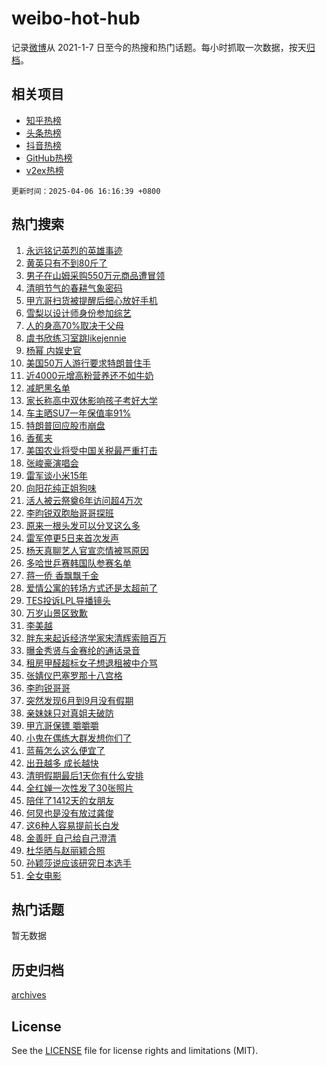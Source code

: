 # weibo-hot-hub

记录[微博](https://www.weibo.com)从 2021-1-7 日至今的热搜和热门话题。每小时抓取一次数据，按天[归档](archives)。

## 相关项目

- [知乎热榜](https://github.com/lonnyzhang423/zhihu-hot-hub)
- [头条热榜](https://github.com/lonnyzhang423/toutiao-hot-hub)
- [抖音热榜](https://github.com/lonnyzhang423/douyin-hot-hub)
- [GitHub热榜](https://github.com/lonnyzhang423/github-hot-hub)
- [v2ex热榜](https://github.com/lonnyzhang423/v2ex-hot-hub)


`更新时间：2025-04-06 16:16:39 +0800`

## 热门搜索

1. [永远铭记英烈的英雄事迹](https://m.weibo.cn/search?containerid=100103type%3D1%26t%3D10%26q%3D%23%E6%B0%B8%E8%BF%9C%E9%93%AD%E8%AE%B0%E8%8B%B1%E7%83%88%E7%9A%84%E8%8B%B1%E9%9B%84%E4%BA%8B%E8%BF%B9%23&stream_entry_id=51&isnewpage=1&extparam=seat%3D1%26filter_type%3Drealtimehot%26pos%3D0%26stream_entry_id%3D51%26c_type%3D51%26dgr%3D0%26q%3D%2523%25E6%25B0%25B8%25E8%25BF%259C%25E9%2593%25AD%25E8%25AE%25B0%25E8%258B%25B1%25E7%2583%2588%25E7%259A%2584%25E8%258B%25B1%25E9%259B%2584%25E4%25BA%258B%25E8%25BF%25B9%2523%26cate%3D10103%26display_time%3D1743927398%26pre_seqid%3D17439273984230339126841)
1. [黄英只有不到80斤了](https://m.weibo.cn/search?containerid=100103type%3D1%26t%3D10%26q%3D%E9%BB%84%E8%8B%B1%E5%8F%AA%E6%9C%89%E4%B8%8D%E5%88%B080%E6%96%A4%E4%BA%86&stream_entry_id=31&isnewpage=1&extparam=seat%3D1%26flag%3D1%26c_type%3D31%26stream_entry_id%3D31%26cate%3D5001%26lcate%3D5001%26pos%3D0%26q%3D%25E9%25BB%2584%25E8%258B%25B1%25E5%258F%25AA%25E6%259C%2589%25E4%25B8%258D%25E5%2588%25B080%25E6%2596%25A4%25E4%25BA%2586%26realpos%3D1%26dgr%3D0%26band_rank%3D1%26filter_type%3Drealtimehot%26display_time%3D1743927398%26pre_seqid%3D17439273984230339126841)
1. [男子在山姆采购550万元商品遭冒领](https://m.weibo.cn/search?containerid=100103type%3D1%26t%3D10%26q%3D%23%E7%94%B7%E5%AD%90%E5%9C%A8%E5%B1%B1%E5%A7%86%E9%87%87%E8%B4%AD550%E4%B8%87%E5%85%83%E5%95%86%E5%93%81%E9%81%AD%E5%86%92%E9%A2%86%23&stream_entry_id=31&isnewpage=1&extparam=seat%3D1%26flag%3D1%26c_type%3D31%26stream_entry_id%3D31%26cate%3D5001%26lcate%3D5001%26pos%3D1%26q%3D%2523%25E7%2594%25B7%25E5%25AD%2590%25E5%259C%25A8%25E5%25B1%25B1%25E5%25A7%2586%25E9%2587%2587%25E8%25B4%25AD550%25E4%25B8%2587%25E5%2585%2583%25E5%2595%2586%25E5%2593%2581%25E9%2581%25AD%25E5%2586%2592%25E9%25A2%2586%2523%26realpos%3D2%26dgr%3D0%26band_rank%3D2%26filter_type%3Drealtimehot%26display_time%3D1743927398%26pre_seqid%3D17439273984230339126841)
1. [清明节气的春耕气象密码](https://m.weibo.cn/search?containerid=100103type%3D1%26t%3D10%26q%3D%23%E6%B8%85%E6%98%8E%E8%8A%82%E6%B0%94%E7%9A%84%E6%98%A5%E8%80%95%E6%B0%94%E8%B1%A1%E5%AF%86%E7%A0%81%23&stream_entry_id=31&isnewpage=1&extparam=seat%3D1%26flag%3D0%26c_type%3D31%26stream_entry_id%3D31%26cate%3D5001%26lcate%3D5001%26pos%3D2%26q%3D%2523%25E6%25B8%2585%25E6%2598%258E%25E8%258A%2582%25E6%25B0%2594%25E7%259A%2584%25E6%2598%25A5%25E8%2580%2595%25E6%25B0%2594%25E8%25B1%25A1%25E5%25AF%2586%25E7%25A0%2581%2523%26realpos%3D3%26dgr%3D0%26band_rank%3D3%26filter_type%3Drealtimehot%26display_time%3D1743927398%26pre_seqid%3D17439273984230339126841)
1. [甲亢哥扫货被提醒后细心放好手机](https://m.weibo.cn/search?containerid=100103type%3D1%26t%3D10%26q%3D%23%E7%94%B2%E4%BA%A2%E5%93%A5%E6%89%AB%E8%B4%A7%E8%A2%AB%E6%8F%90%E9%86%92%E5%90%8E%E7%BB%86%E5%BF%83%E6%94%BE%E5%A5%BD%E6%89%8B%E6%9C%BA%23&stream_entry_id=31&isnewpage=1&extparam=seat%3D1%26flag%3D2%26c_type%3D31%26stream_entry_id%3D31%26cate%3D5001%26lcate%3D5001%26pos%3D3%26q%3D%2523%25E7%2594%25B2%25E4%25BA%25A2%25E5%2593%25A5%25E6%2589%25AB%25E8%25B4%25A7%25E8%25A2%25AB%25E6%258F%2590%25E9%2586%2592%25E5%2590%258E%25E7%25BB%2586%25E5%25BF%2583%25E6%2594%25BE%25E5%25A5%25BD%25E6%2589%258B%25E6%259C%25BA%2523%26realpos%3D4%26dgr%3D0%26band_rank%3D4%26filter_type%3Drealtimehot%26display_time%3D1743927398%26pre_seqid%3D17439273984230339126841)
1. [雪梨以设计师身份参加综艺](https://m.weibo.cn/search?containerid=100103type%3D1%26t%3D10%26q%3D%E9%9B%AA%E6%A2%A8%E4%BB%A5%E8%AE%BE%E8%AE%A1%E5%B8%88%E8%BA%AB%E4%BB%BD%E5%8F%82%E5%8A%A0%E7%BB%BC%E8%89%BA&stream_entry_id=31&isnewpage=1&extparam=seat%3D1%26flag%3D1%26c_type%3D31%26stream_entry_id%3D31%26cate%3D5001%26lcate%3D5001%26pos%3D4%26q%3D%25E9%259B%25AA%25E6%25A2%25A8%25E4%25BB%25A5%25E8%25AE%25BE%25E8%25AE%25A1%25E5%25B8%2588%25E8%25BA%25AB%25E4%25BB%25BD%25E5%258F%2582%25E5%258A%25A0%25E7%25BB%25BC%25E8%2589%25BA%26realpos%3D5%26dgr%3D0%26band_rank%3D5%26filter_type%3Drealtimehot%26display_time%3D1743927398%26pre_seqid%3D17439273984230339126841)
1. [人的身高70%取决于父母](https://m.weibo.cn/search?containerid=100103type%3D1%26t%3D10%26q%3D%23%E4%BA%BA%E7%9A%84%E8%BA%AB%E9%AB%9870%25%E5%8F%96%E5%86%B3%E4%BA%8E%E7%88%B6%E6%AF%8D%23&stream_entry_id=31&isnewpage=1&extparam=seat%3D1%26flag%3D0%26c_type%3D31%26stream_entry_id%3D31%26cate%3D5001%26lcate%3D5001%26pos%3D5%26q%3D%2523%25E4%25BA%25BA%25E7%259A%2584%25E8%25BA%25AB%25E9%25AB%259870%2525%25E5%258F%2596%25E5%2586%25B3%25E4%25BA%258E%25E7%2588%25B6%25E6%25AF%258D%2523%26realpos%3D6%26dgr%3D0%26band_rank%3D6%26filter_type%3Drealtimehot%26display_time%3D1743927398%26pre_seqid%3D17439273984230339126841)
1. [虞书欣练习室跳likejennie](https://m.weibo.cn/search?containerid=100103type%3D1%26t%3D10%26q%3D%23%E8%99%9E%E4%B9%A6%E6%AC%A3%E7%BB%83%E4%B9%A0%E5%AE%A4%E8%B7%B3likejennie%23&stream_entry_id=31&isnewpage=1&extparam=seat%3D1%26flag%3D1%26c_type%3D31%26stream_entry_id%3D31%26cate%3D5001%26lcate%3D5001%26pos%3D6%26q%3D%2523%25E8%2599%259E%25E4%25B9%25A6%25E6%25AC%25A3%25E7%25BB%2583%25E4%25B9%25A0%25E5%25AE%25A4%25E8%25B7%25B3likejennie%2523%26realpos%3D7%26dgr%3D0%26band_rank%3D7%26filter_type%3Drealtimehot%26display_time%3D1743927398%26pre_seqid%3D17439273984230339126841)
1. [杨幂 内娱史官](https://m.weibo.cn/search?containerid=100103type%3D1%26t%3D10%26q%3D%E6%9D%A8%E5%B9%82+%E5%86%85%E5%A8%B1%E5%8F%B2%E5%AE%98&stream_entry_id=31&isnewpage=1&extparam=seat%3D1%26flag%3D0%26c_type%3D31%26stream_entry_id%3D31%26cate%3D5001%26lcate%3D5001%26pos%3D7%26q%3D%25E6%259D%25A8%25E5%25B9%2582%2520%25E5%2586%2585%25E5%25A8%25B1%25E5%258F%25B2%25E5%25AE%2598%26realpos%3D8%26dgr%3D0%26band_rank%3D8%26filter_type%3Drealtimehot%26display_time%3D1743927398%26pre_seqid%3D17439273984230339126841)
1. [美国50万人游行要求特朗普住手](https://m.weibo.cn/search?containerid=100103type%3D1%26t%3D10%26q%3D%23%E7%BE%8E%E5%9B%BD50%E4%B8%87%E4%BA%BA%E6%B8%B8%E8%A1%8C%E8%A6%81%E6%B1%82%E7%89%B9%E6%9C%97%E6%99%AE%E4%BD%8F%E6%89%8B%23&stream_entry_id=31&isnewpage=1&extparam=seat%3D1%26flag%3D0%26c_type%3D31%26stream_entry_id%3D31%26cate%3D5001%26lcate%3D5001%26pos%3D8%26q%3D%2523%25E7%25BE%258E%25E5%259B%25BD50%25E4%25B8%2587%25E4%25BA%25BA%25E6%25B8%25B8%25E8%25A1%258C%25E8%25A6%2581%25E6%25B1%2582%25E7%2589%25B9%25E6%259C%2597%25E6%2599%25AE%25E4%25BD%258F%25E6%2589%258B%2523%26realpos%3D9%26dgr%3D0%26band_rank%3D9%26filter_type%3Drealtimehot%26display_time%3D1743927398%26pre_seqid%3D17439273984230339126841)
1. [近4000元增高粉营养还不如牛奶](https://m.weibo.cn/search?containerid=100103type%3D1%26t%3D10%26q%3D%23%E8%BF%914000%E5%85%83%E5%A2%9E%E9%AB%98%E7%B2%89%E8%90%A5%E5%85%BB%E8%BF%98%E4%B8%8D%E5%A6%82%E7%89%9B%E5%A5%B6%23&stream_entry_id=31&isnewpage=1&extparam=seat%3D1%26flag%3D1%26c_type%3D31%26stream_entry_id%3D31%26cate%3D5001%26lcate%3D5001%26pos%3D9%26q%3D%2523%25E8%25BF%25914000%25E5%2585%2583%25E5%25A2%259E%25E9%25AB%2598%25E7%25B2%2589%25E8%2590%25A5%25E5%2585%25BB%25E8%25BF%2598%25E4%25B8%258D%25E5%25A6%2582%25E7%2589%259B%25E5%25A5%25B6%2523%26realpos%3D10%26dgr%3D0%26band_rank%3D10%26filter_type%3Drealtimehot%26display_time%3D1743927398%26pre_seqid%3D17439273984230339126841)
1. [减肥黑名单](https://m.weibo.cn/search?containerid=100103type%3D1%26t%3D10%26q%3D%E5%87%8F%E8%82%A5%E9%BB%91%E5%90%8D%E5%8D%95&stream_entry_id=31&isnewpage=1&extparam=seat%3D1%26flag%3D1%26c_type%3D31%26stream_entry_id%3D31%26cate%3D5001%26lcate%3D5001%26pos%3D10%26q%3D%25E5%2587%258F%25E8%2582%25A5%25E9%25BB%2591%25E5%2590%258D%25E5%258D%2595%26realpos%3D11%26dgr%3D0%26band_rank%3D11%26filter_type%3Drealtimehot%26display_time%3D1743927398%26pre_seqid%3D17439273984230339126841)
1. [家长称高中双休影响孩子考好大学](https://m.weibo.cn/search?containerid=100103type%3D1%26t%3D10%26q%3D%23%E5%AE%B6%E9%95%BF%E7%A7%B0%E9%AB%98%E4%B8%AD%E5%8F%8C%E4%BC%91%E5%BD%B1%E5%93%8D%E5%AD%A9%E5%AD%90%E8%80%83%E5%A5%BD%E5%A4%A7%E5%AD%A6%23&stream_entry_id=31&isnewpage=1&extparam=seat%3D1%26flag%3D0%26c_type%3D31%26stream_entry_id%3D31%26cate%3D5001%26lcate%3D5001%26pos%3D11%26q%3D%2523%25E5%25AE%25B6%25E9%2595%25BF%25E7%25A7%25B0%25E9%25AB%2598%25E4%25B8%25AD%25E5%258F%258C%25E4%25BC%2591%25E5%25BD%25B1%25E5%2593%258D%25E5%25AD%25A9%25E5%25AD%2590%25E8%2580%2583%25E5%25A5%25BD%25E5%25A4%25A7%25E5%25AD%25A6%2523%26realpos%3D12%26dgr%3D0%26band_rank%3D12%26filter_type%3Drealtimehot%26display_time%3D1743927398%26pre_seqid%3D17439273984230339126841)
1. [车主晒SU7一年保值率91%](https://m.weibo.cn/search?containerid=100103type%3D1%26t%3D10%26q%3D%23%E8%BD%A6%E4%B8%BB%E6%99%92SU7%E4%B8%80%E5%B9%B4%E4%BF%9D%E5%80%BC%E7%8E%8791%25%23&stream_entry_id=31&isnewpage=1&extparam=seat%3D1%26flag%3D1%26c_type%3D31%26stream_entry_id%3D31%26cate%3D5001%26lcate%3D5001%26pos%3D12%26q%3D%2523%25E8%25BD%25A6%25E4%25B8%25BB%25E6%2599%2592SU7%25E4%25B8%2580%25E5%25B9%25B4%25E4%25BF%259D%25E5%2580%25BC%25E7%258E%258791%2525%2523%26realpos%3D13%26dgr%3D0%26band_rank%3D13%26filter_type%3Drealtimehot%26display_time%3D1743927398%26pre_seqid%3D17439273984230339126841)
1. [特朗普回应股市崩盘](https://m.weibo.cn/search?containerid=100103type%3D1%26t%3D10%26q%3D%23%E7%89%B9%E6%9C%97%E6%99%AE%E5%9B%9E%E5%BA%94%E8%82%A1%E5%B8%82%E5%B4%A9%E7%9B%98%23&stream_entry_id=31&isnewpage=1&extparam=seat%3D1%26flag%3D1%26c_type%3D31%26stream_entry_id%3D31%26cate%3D5001%26lcate%3D5001%26pos%3D13%26q%3D%2523%25E7%2589%25B9%25E6%259C%2597%25E6%2599%25AE%25E5%259B%259E%25E5%25BA%2594%25E8%2582%25A1%25E5%25B8%2582%25E5%25B4%25A9%25E7%259B%2598%2523%26realpos%3D14%26dgr%3D0%26band_rank%3D14%26filter_type%3Drealtimehot%26display_time%3D1743927398%26pre_seqid%3D17439273984230339126841)
1. [香蕉夹](https://m.weibo.cn/search?containerid=100103type%3D1%26t%3D10%26q%3D%E9%A6%99%E8%95%89%E5%A4%B9&stream_entry_id=31&isnewpage=1&extparam=seat%3D1%26flag%3D1%26c_type%3D31%26stream_entry_id%3D31%26cate%3D5001%26lcate%3D5001%26pos%3D14%26q%3D%25E9%25A6%2599%25E8%2595%2589%25E5%25A4%25B9%26realpos%3D15%26dgr%3D0%26band_rank%3D15%26filter_type%3Drealtimehot%26display_time%3D1743927398%26pre_seqid%3D17439273984230339126841)
1. [美国农业将受中国关税最严重打击](https://m.weibo.cn/search?containerid=100103type%3D1%26t%3D10%26q%3D%23%E7%BE%8E%E5%9B%BD%E5%86%9C%E4%B8%9A%E5%B0%86%E5%8F%97%E4%B8%AD%E5%9B%BD%E5%85%B3%E7%A8%8E%E6%9C%80%E4%B8%A5%E9%87%8D%E6%89%93%E5%87%BB%23&stream_entry_id=31&isnewpage=1&extparam=seat%3D1%26flag%3D1%26c_type%3D31%26stream_entry_id%3D31%26cate%3D5001%26lcate%3D5001%26pos%3D15%26q%3D%2523%25E7%25BE%258E%25E5%259B%25BD%25E5%2586%259C%25E4%25B8%259A%25E5%25B0%2586%25E5%258F%2597%25E4%25B8%25AD%25E5%259B%25BD%25E5%2585%25B3%25E7%25A8%258E%25E6%259C%2580%25E4%25B8%25A5%25E9%2587%258D%25E6%2589%2593%25E5%2587%25BB%2523%26realpos%3D16%26dgr%3D0%26band_rank%3D16%26filter_type%3Drealtimehot%26display_time%3D1743927398%26pre_seqid%3D17439273984230339126841)
1. [张峻豪演唱会](https://m.weibo.cn/search?containerid=100103type%3D1%26t%3D10%26q%3D%23%E5%BC%A0%E5%B3%BB%E8%B1%AA%E6%BC%94%E5%94%B1%E4%BC%9A%23&stream_entry_id=31&isnewpage=1&extparam=seat%3D1%26flag%3D0%26c_type%3D31%26stream_entry_id%3D31%26cate%3D5001%26lcate%3D5001%26pos%3D16%26q%3D%2523%25E5%25BC%25A0%25E5%25B3%25BB%25E8%25B1%25AA%25E6%25BC%2594%25E5%2594%25B1%25E4%25BC%259A%2523%26realpos%3D17%26dgr%3D0%26band_rank%3D17%26filter_type%3Drealtimehot%26display_time%3D1743927398%26pre_seqid%3D17439273984230339126841)
1. [雷军谈小米15年](https://m.weibo.cn/search?containerid=100103type%3D1%26t%3D10%26q%3D%23%E9%9B%B7%E5%86%9B%E8%B0%88%E5%B0%8F%E7%B1%B315%E5%B9%B4%23&stream_entry_id=31&isnewpage=1&extparam=seat%3D1%26flag%3D0%26c_type%3D31%26stream_entry_id%3D31%26cate%3D5001%26lcate%3D5001%26pos%3D17%26q%3D%2523%25E9%259B%25B7%25E5%2586%259B%25E8%25B0%2588%25E5%25B0%258F%25E7%25B1%25B315%25E5%25B9%25B4%2523%26realpos%3D18%26dgr%3D0%26band_rank%3D18%26filter_type%3Drealtimehot%26display_time%3D1743927398%26pre_seqid%3D17439273984230339126841)
1. [向阳花纯正姐狗味](https://m.weibo.cn/search?containerid=100103type%3D1%26t%3D10%26q%3D%E5%90%91%E9%98%B3%E8%8A%B1%E7%BA%AF%E6%AD%A3%E5%A7%90%E7%8B%97%E5%91%B3&stream_entry_id=31&isnewpage=1&extparam=seat%3D1%26flag%3D1%26c_type%3D31%26stream_entry_id%3D31%26cate%3D5001%26lcate%3D5001%26pos%3D18%26q%3D%25E5%2590%2591%25E9%2598%25B3%25E8%258A%25B1%25E7%25BA%25AF%25E6%25AD%25A3%25E5%25A7%2590%25E7%258B%2597%25E5%2591%25B3%26realpos%3D19%26dgr%3D0%26band_rank%3D19%26filter_type%3Drealtimehot%26display_time%3D1743927398%26pre_seqid%3D17439273984230339126841)
1. [活人被云祭奠6年访问超4万次](https://m.weibo.cn/search?containerid=100103type%3D1%26t%3D10%26q%3D%23%E6%B4%BB%E4%BA%BA%E8%A2%AB%E4%BA%91%E7%A5%AD%E5%A5%A06%E5%B9%B4%E8%AE%BF%E9%97%AE%E8%B6%854%E4%B8%87%E6%AC%A1%23&stream_entry_id=31&isnewpage=1&extparam=seat%3D1%26flag%3D1%26c_type%3D31%26stream_entry_id%3D31%26cate%3D5001%26lcate%3D5001%26pos%3D19%26q%3D%2523%25E6%25B4%25BB%25E4%25BA%25BA%25E8%25A2%25AB%25E4%25BA%2591%25E7%25A5%25AD%25E5%25A5%25A06%25E5%25B9%25B4%25E8%25AE%25BF%25E9%2597%25AE%25E8%25B6%25854%25E4%25B8%2587%25E6%25AC%25A1%2523%26realpos%3D20%26dgr%3D0%26band_rank%3D20%26filter_type%3Drealtimehot%26display_time%3D1743927398%26pre_seqid%3D17439273984230339126841)
1. [李昀锐双胞胎哥哥探班](https://m.weibo.cn/search?containerid=100103type%3D1%26t%3D10%26q%3D%23%E6%9D%8E%E6%98%80%E9%94%90%E5%8F%8C%E8%83%9E%E8%83%8E%E5%93%A5%E5%93%A5%E6%8E%A2%E7%8F%AD%23&stream_entry_id=31&isnewpage=1&extparam=seat%3D1%26flag%3D2%26c_type%3D31%26stream_entry_id%3D31%26cate%3D5001%26lcate%3D5001%26pos%3D20%26q%3D%2523%25E6%259D%258E%25E6%2598%2580%25E9%2594%2590%25E5%258F%258C%25E8%2583%259E%25E8%2583%258E%25E5%2593%25A5%25E5%2593%25A5%25E6%258E%25A2%25E7%258F%25AD%2523%26realpos%3D21%26dgr%3D0%26band_rank%3D21%26filter_type%3Drealtimehot%26display_time%3D1743927398%26pre_seqid%3D17439273984230339126841)
1. [原来一根头发可以分叉这么多](https://m.weibo.cn/search?containerid=100103type%3D1%26t%3D10%26q%3D%E5%8E%9F%E6%9D%A5%E4%B8%80%E6%A0%B9%E5%A4%B4%E5%8F%91%E5%8F%AF%E4%BB%A5%E5%88%86%E5%8F%89%E8%BF%99%E4%B9%88%E5%A4%9A&stream_entry_id=31&isnewpage=1&extparam=seat%3D1%26flag%3D0%26c_type%3D31%26stream_entry_id%3D31%26cate%3D5001%26lcate%3D5001%26pos%3D21%26q%3D%25E5%258E%259F%25E6%259D%25A5%25E4%25B8%2580%25E6%25A0%25B9%25E5%25A4%25B4%25E5%258F%2591%25E5%258F%25AF%25E4%25BB%25A5%25E5%2588%2586%25E5%258F%2589%25E8%25BF%2599%25E4%25B9%2588%25E5%25A4%259A%26realpos%3D22%26dgr%3D0%26band_rank%3D22%26filter_type%3Drealtimehot%26display_time%3D1743927398%26pre_seqid%3D17439273984230339126841)
1. [雷军停更5日来首次发声](https://m.weibo.cn/search?containerid=100103type%3D1%26t%3D10%26q%3D%23%E9%9B%B7%E5%86%9B%E5%81%9C%E6%9B%B45%E6%97%A5%E6%9D%A5%E9%A6%96%E6%AC%A1%E5%8F%91%E5%A3%B0%23&stream_entry_id=31&isnewpage=1&extparam=seat%3D1%26flag%3D0%26c_type%3D31%26stream_entry_id%3D31%26cate%3D5001%26lcate%3D5001%26pos%3D22%26q%3D%2523%25E9%259B%25B7%25E5%2586%259B%25E5%2581%259C%25E6%259B%25B45%25E6%2597%25A5%25E6%259D%25A5%25E9%25A6%2596%25E6%25AC%25A1%25E5%258F%2591%25E5%25A3%25B0%2523%26realpos%3D23%26dgr%3D0%26band_rank%3D23%26filter_type%3Drealtimehot%26display_time%3D1743927398%26pre_seqid%3D17439273984230339126841)
1. [杨天真聊艺人官宣恋情被骂原因](https://m.weibo.cn/search?containerid=100103type%3D1%26t%3D10%26q%3D%E6%9D%A8%E5%A4%A9%E7%9C%9F%E8%81%8A%E8%89%BA%E4%BA%BA%E5%AE%98%E5%AE%A3%E6%81%8B%E6%83%85%E8%A2%AB%E9%AA%82%E5%8E%9F%E5%9B%A0&stream_entry_id=31&isnewpage=1&extparam=seat%3D1%26flag%3D0%26c_type%3D31%26stream_entry_id%3D31%26cate%3D5001%26lcate%3D5001%26pos%3D23%26q%3D%25E6%259D%25A8%25E5%25A4%25A9%25E7%259C%259F%25E8%2581%258A%25E8%2589%25BA%25E4%25BA%25BA%25E5%25AE%2598%25E5%25AE%25A3%25E6%2581%258B%25E6%2583%2585%25E8%25A2%25AB%25E9%25AA%2582%25E5%258E%259F%25E5%259B%25A0%26realpos%3D24%26dgr%3D0%26band_rank%3D24%26filter_type%3Drealtimehot%26display_time%3D1743927398%26pre_seqid%3D17439273984230339126841)
1. [多哈世乒赛韩国队参赛名单](https://m.weibo.cn/search?containerid=100103type%3D1%26t%3D10%26q%3D%E5%A4%9A%E5%93%88%E4%B8%96%E4%B9%92%E8%B5%9B%E9%9F%A9%E5%9B%BD%E9%98%9F%E5%8F%82%E8%B5%9B%E5%90%8D%E5%8D%95&stream_entry_id=31&isnewpage=1&extparam=seat%3D1%26flag%3D1%26c_type%3D31%26stream_entry_id%3D31%26cate%3D5001%26lcate%3D5001%26pos%3D24%26q%3D%25E5%25A4%259A%25E5%2593%2588%25E4%25B8%2596%25E4%25B9%2592%25E8%25B5%259B%25E9%259F%25A9%25E5%259B%25BD%25E9%2598%259F%25E5%258F%2582%25E8%25B5%259B%25E5%2590%258D%25E5%258D%2595%26realpos%3D25%26dgr%3D0%26band_rank%3D25%26filter_type%3Drealtimehot%26display_time%3D1743927398%26pre_seqid%3D17439273984230339126841)
1. [蒋一侨 香飘飘千金](https://m.weibo.cn/search?containerid=100103type%3D1%26t%3D10%26q%3D%E8%92%8B%E4%B8%80%E4%BE%A8+%E9%A6%99%E9%A3%98%E9%A3%98%E5%8D%83%E9%87%91&stream_entry_id=31&isnewpage=1&extparam=seat%3D1%26flag%3D1%26c_type%3D31%26stream_entry_id%3D31%26cate%3D5001%26lcate%3D5001%26pos%3D25%26q%3D%25E8%2592%258B%25E4%25B8%2580%25E4%25BE%25A8%2520%25E9%25A6%2599%25E9%25A3%2598%25E9%25A3%2598%25E5%258D%2583%25E9%2587%2591%26realpos%3D26%26dgr%3D0%26band_rank%3D26%26filter_type%3Drealtimehot%26display_time%3D1743927398%26pre_seqid%3D17439273984230339126841)
1. [爱情公寓的转场方式还是太超前了](https://m.weibo.cn/search?containerid=100103type%3D1%26t%3D10%26q%3D%E7%88%B1%E6%83%85%E5%85%AC%E5%AF%93%E7%9A%84%E8%BD%AC%E5%9C%BA%E6%96%B9%E5%BC%8F%E8%BF%98%E6%98%AF%E5%A4%AA%E8%B6%85%E5%89%8D%E4%BA%86&stream_entry_id=31&isnewpage=1&extparam=seat%3D1%26flag%3D0%26c_type%3D31%26stream_entry_id%3D31%26cate%3D5001%26lcate%3D5001%26pos%3D26%26q%3D%25E7%2588%25B1%25E6%2583%2585%25E5%2585%25AC%25E5%25AF%2593%25E7%259A%2584%25E8%25BD%25AC%25E5%259C%25BA%25E6%2596%25B9%25E5%25BC%258F%25E8%25BF%2598%25E6%2598%25AF%25E5%25A4%25AA%25E8%25B6%2585%25E5%2589%258D%25E4%25BA%2586%26realpos%3D27%26dgr%3D0%26band_rank%3D27%26filter_type%3Drealtimehot%26display_time%3D1743927398%26pre_seqid%3D17439273984230339126841)
1. [TES投诉LPL导播镜头](https://m.weibo.cn/search?containerid=100103type%3D1%26t%3D10%26q%3D%23TES%E6%8A%95%E8%AF%89LPL%E5%AF%BC%E6%92%AD%E9%95%9C%E5%A4%B4%23&stream_entry_id=31&isnewpage=1&extparam=seat%3D1%26flag%3D1%26c_type%3D31%26stream_entry_id%3D31%26cate%3D5001%26lcate%3D5001%26pos%3D27%26q%3D%2523TES%25E6%258A%2595%25E8%25AF%2589LPL%25E5%25AF%25BC%25E6%2592%25AD%25E9%2595%259C%25E5%25A4%25B4%2523%26realpos%3D28%26dgr%3D0%26band_rank%3D28%26filter_type%3Drealtimehot%26display_time%3D1743927398%26pre_seqid%3D17439273984230339126841)
1. [万岁山景区致歉](https://m.weibo.cn/search?containerid=100103type%3D1%26t%3D10%26q%3D%23%E4%B8%87%E5%B2%81%E5%B1%B1%E6%99%AF%E5%8C%BA%E8%87%B4%E6%AD%89%23&stream_entry_id=31&isnewpage=1&extparam=seat%3D1%26flag%3D0%26c_type%3D31%26stream_entry_id%3D31%26cate%3D5001%26lcate%3D5001%26pos%3D28%26q%3D%2523%25E4%25B8%2587%25E5%25B2%2581%25E5%25B1%25B1%25E6%2599%25AF%25E5%258C%25BA%25E8%2587%25B4%25E6%25AD%2589%2523%26realpos%3D29%26dgr%3D0%26band_rank%3D29%26filter_type%3Drealtimehot%26display_time%3D1743927398%26pre_seqid%3D17439273984230339126841)
1. [李美越](https://m.weibo.cn/search?containerid=100103type%3D1%26t%3D10%26q%3D%E6%9D%8E%E7%BE%8E%E8%B6%8A&stream_entry_id=31&isnewpage=1&extparam=seat%3D1%26flag%3D1%26c_type%3D31%26stream_entry_id%3D31%26cate%3D5001%26lcate%3D5001%26pos%3D29%26q%3D%25E6%259D%258E%25E7%25BE%258E%25E8%25B6%258A%26realpos%3D30%26dgr%3D0%26band_rank%3D30%26filter_type%3Drealtimehot%26display_time%3D1743927398%26pre_seqid%3D17439273984230339126841)
1. [胖东来起诉经济学家宋清辉索赔百万](https://m.weibo.cn/search?containerid=100103type%3D1%26t%3D10%26q%3D%23%E8%83%96%E4%B8%9C%E6%9D%A5%E8%B5%B7%E8%AF%89%E7%BB%8F%E6%B5%8E%E5%AD%A6%E5%AE%B6%E5%AE%8B%E6%B8%85%E8%BE%89%E7%B4%A2%E8%B5%94%E7%99%BE%E4%B8%87%23&stream_entry_id=31&isnewpage=1&extparam=seat%3D1%26flag%3D0%26c_type%3D31%26stream_entry_id%3D31%26cate%3D5001%26lcate%3D5001%26pos%3D30%26q%3D%2523%25E8%2583%2596%25E4%25B8%259C%25E6%259D%25A5%25E8%25B5%25B7%25E8%25AF%2589%25E7%25BB%258F%25E6%25B5%258E%25E5%25AD%25A6%25E5%25AE%25B6%25E5%25AE%258B%25E6%25B8%2585%25E8%25BE%2589%25E7%25B4%25A2%25E8%25B5%2594%25E7%2599%25BE%25E4%25B8%2587%2523%26realpos%3D31%26dgr%3D0%26band_rank%3D31%26filter_type%3Drealtimehot%26display_time%3D1743927398%26pre_seqid%3D17439273984230339126841)
1. [曝金秀贤与金赛纶的通话录音](https://m.weibo.cn/search?containerid=100103type%3D1%26t%3D10%26q%3D%23%E6%9B%9D%E9%87%91%E7%A7%80%E8%B4%A4%E4%B8%8E%E9%87%91%E8%B5%9B%E7%BA%B6%E7%9A%84%E9%80%9A%E8%AF%9D%E5%BD%95%E9%9F%B3%23&stream_entry_id=31&isnewpage=1&extparam=seat%3D1%26flag%3D0%26c_type%3D31%26stream_entry_id%3D31%26cate%3D5001%26lcate%3D5001%26pos%3D31%26q%3D%2523%25E6%259B%259D%25E9%2587%2591%25E7%25A7%2580%25E8%25B4%25A4%25E4%25B8%258E%25E9%2587%2591%25E8%25B5%259B%25E7%25BA%25B6%25E7%259A%2584%25E9%2580%259A%25E8%25AF%259D%25E5%25BD%2595%25E9%259F%25B3%2523%26realpos%3D32%26dgr%3D0%26band_rank%3D32%26filter_type%3Drealtimehot%26display_time%3D1743927398%26pre_seqid%3D17439273984230339126841)
1. [租房甲醛超标女子想退租被中介骂](https://m.weibo.cn/search?containerid=100103type%3D1%26t%3D10%26q%3D%23%E7%A7%9F%E6%88%BF%E7%94%B2%E9%86%9B%E8%B6%85%E6%A0%87%E5%A5%B3%E5%AD%90%E6%83%B3%E9%80%80%E7%A7%9F%E8%A2%AB%E4%B8%AD%E4%BB%8B%E9%AA%82%23&stream_entry_id=31&isnewpage=1&extparam=seat%3D1%26flag%3D1%26c_type%3D31%26stream_entry_id%3D31%26cate%3D5001%26lcate%3D5001%26pos%3D32%26q%3D%2523%25E7%25A7%259F%25E6%2588%25BF%25E7%2594%25B2%25E9%2586%259B%25E8%25B6%2585%25E6%25A0%2587%25E5%25A5%25B3%25E5%25AD%2590%25E6%2583%25B3%25E9%2580%2580%25E7%25A7%259F%25E8%25A2%25AB%25E4%25B8%25AD%25E4%25BB%258B%25E9%25AA%2582%2523%26realpos%3D33%26dgr%3D0%26band_rank%3D33%26filter_type%3Drealtimehot%26display_time%3D1743927398%26pre_seqid%3D17439273984230339126841)
1. [张婧仪巴塞罗那十八宫格](https://m.weibo.cn/search?containerid=100103type%3D1%26t%3D10%26q%3D%23%E5%BC%A0%E5%A9%A7%E4%BB%AA%E5%B7%B4%E5%A1%9E%E7%BD%97%E9%82%A3%E5%8D%81%E5%85%AB%E5%AE%AB%E6%A0%BC%23&stream_entry_id=31&isnewpage=1&extparam=seat%3D1%26flag%3D1%26c_type%3D31%26stream_entry_id%3D31%26cate%3D5001%26lcate%3D5001%26pos%3D33%26q%3D%2523%25E5%25BC%25A0%25E5%25A9%25A7%25E4%25BB%25AA%25E5%25B7%25B4%25E5%25A1%259E%25E7%25BD%2597%25E9%2582%25A3%25E5%258D%2581%25E5%2585%25AB%25E5%25AE%25AB%25E6%25A0%25BC%2523%26realpos%3D34%26dgr%3D0%26band_rank%3D34%26filter_type%3Drealtimehot%26display_time%3D1743927398%26pre_seqid%3D17439273984230339126841)
1. [李昀锐哥哥](https://m.weibo.cn/search?containerid=100103type%3D1%26t%3D10%26q%3D%E6%9D%8E%E6%98%80%E9%94%90%E5%93%A5%E5%93%A5&stream_entry_id=31&isnewpage=1&extparam=seat%3D1%26flag%3D0%26c_type%3D31%26stream_entry_id%3D31%26cate%3D5001%26lcate%3D5001%26pos%3D34%26q%3D%25E6%259D%258E%25E6%2598%2580%25E9%2594%2590%25E5%2593%25A5%25E5%2593%25A5%26realpos%3D35%26dgr%3D0%26band_rank%3D35%26filter_type%3Drealtimehot%26display_time%3D1743927398%26pre_seqid%3D17439273984230339126841)
1. [突然发现6月到9月没有假期](https://m.weibo.cn/search?containerid=100103type%3D1%26t%3D10%26q%3D%23%E7%AA%81%E7%84%B6%E5%8F%91%E7%8E%B06%E6%9C%88%E5%88%B09%E6%9C%88%E6%B2%A1%E6%9C%89%E5%81%87%E6%9C%9F%23&stream_entry_id=31&isnewpage=1&extparam=seat%3D1%26flag%3D0%26c_type%3D31%26stream_entry_id%3D31%26cate%3D5001%26lcate%3D5001%26pos%3D35%26q%3D%2523%25E7%25AA%2581%25E7%2584%25B6%25E5%258F%2591%25E7%258E%25B06%25E6%259C%2588%25E5%2588%25B09%25E6%259C%2588%25E6%25B2%25A1%25E6%259C%2589%25E5%2581%2587%25E6%259C%259F%2523%26realpos%3D36%26dgr%3D0%26band_rank%3D36%26filter_type%3Drealtimehot%26display_time%3D1743927398%26pre_seqid%3D17439273984230339126841)
1. [亲妹妹只对真姐夫破防](https://m.weibo.cn/search?containerid=100103type%3D1%26t%3D10%26q%3D%23%E4%BA%B2%E5%A6%B9%E5%A6%B9%E5%8F%AA%E5%AF%B9%E7%9C%9F%E5%A7%90%E5%A4%AB%E7%A0%B4%E9%98%B2%23&stream_entry_id=31&isnewpage=1&extparam=seat%3D1%26flag%3D1%26c_type%3D31%26stream_entry_id%3D31%26cate%3D5001%26lcate%3D5001%26pos%3D36%26q%3D%2523%25E4%25BA%25B2%25E5%25A6%25B9%25E5%25A6%25B9%25E5%258F%25AA%25E5%25AF%25B9%25E7%259C%259F%25E5%25A7%2590%25E5%25A4%25AB%25E7%25A0%25B4%25E9%2598%25B2%2523%26realpos%3D37%26dgr%3D0%26band_rank%3D37%26filter_type%3Drealtimehot%26display_time%3D1743927398%26pre_seqid%3D17439273984230339126841)
1. [甲亢哥保镖 嚼嚼嚼](https://m.weibo.cn/search?containerid=100103type%3D1%26t%3D10%26q%3D%E7%94%B2%E4%BA%A2%E5%93%A5%E4%BF%9D%E9%95%96+%E5%9A%BC%E5%9A%BC%E5%9A%BC&stream_entry_id=31&isnewpage=1&extparam=seat%3D1%26flag%3D1%26c_type%3D31%26stream_entry_id%3D31%26cate%3D5001%26lcate%3D5001%26pos%3D37%26q%3D%25E7%2594%25B2%25E4%25BA%25A2%25E5%2593%25A5%25E4%25BF%259D%25E9%2595%2596%2520%25E5%259A%25BC%25E5%259A%25BC%25E5%259A%25BC%26realpos%3D38%26dgr%3D0%26band_rank%3D38%26filter_type%3Drealtimehot%26display_time%3D1743927398%26pre_seqid%3D17439273984230339126841)
1. [小鬼在偶练大群发想你们了](https://m.weibo.cn/search?containerid=100103type%3D1%26t%3D10%26q%3D%23%E5%B0%8F%E9%AC%BC%E5%9C%A8%E5%81%B6%E7%BB%83%E5%A4%A7%E7%BE%A4%E5%8F%91%E6%83%B3%E4%BD%A0%E4%BB%AC%E4%BA%86%23&stream_entry_id=31&isnewpage=1&extparam=seat%3D1%26flag%3D0%26c_type%3D31%26stream_entry_id%3D31%26cate%3D5001%26lcate%3D5001%26pos%3D38%26q%3D%2523%25E5%25B0%258F%25E9%25AC%25BC%25E5%259C%25A8%25E5%2581%25B6%25E7%25BB%2583%25E5%25A4%25A7%25E7%25BE%25A4%25E5%258F%2591%25E6%2583%25B3%25E4%25BD%25A0%25E4%25BB%25AC%25E4%25BA%2586%2523%26realpos%3D39%26dgr%3D0%26band_rank%3D39%26filter_type%3Drealtimehot%26display_time%3D1743927398%26pre_seqid%3D17439273984230339126841)
1. [蓝莓怎么这么便宜了](https://m.weibo.cn/search?containerid=100103type%3D1%26t%3D10%26q%3D%23%E8%93%9D%E8%8E%93%E6%80%8E%E4%B9%88%E8%BF%99%E4%B9%88%E4%BE%BF%E5%AE%9C%E4%BA%86%23&stream_entry_id=31&isnewpage=1&extparam=seat%3D1%26flag%3D0%26c_type%3D31%26stream_entry_id%3D31%26cate%3D5001%26lcate%3D5001%26pos%3D39%26q%3D%2523%25E8%2593%259D%25E8%258E%2593%25E6%2580%258E%25E4%25B9%2588%25E8%25BF%2599%25E4%25B9%2588%25E4%25BE%25BF%25E5%25AE%259C%25E4%25BA%2586%2523%26realpos%3D40%26dgr%3D0%26band_rank%3D40%26filter_type%3Drealtimehot%26display_time%3D1743927398%26pre_seqid%3D17439273984230339126841)
1. [出丑越多 成长越快](https://m.weibo.cn/search?containerid=100103type%3D1%26t%3D10%26q%3D%E5%87%BA%E4%B8%91%E8%B6%8A%E5%A4%9A+%E6%88%90%E9%95%BF%E8%B6%8A%E5%BF%AB&stream_entry_id=31&isnewpage=1&extparam=seat%3D1%26flag%3D0%26c_type%3D31%26stream_entry_id%3D31%26cate%3D5001%26lcate%3D5001%26pos%3D40%26q%3D%25E5%2587%25BA%25E4%25B8%2591%25E8%25B6%258A%25E5%25A4%259A%2520%25E6%2588%2590%25E9%2595%25BF%25E8%25B6%258A%25E5%25BF%25AB%26realpos%3D41%26dgr%3D0%26band_rank%3D41%26filter_type%3Drealtimehot%26display_time%3D1743927398%26pre_seqid%3D17439273984230339126841)
1. [清明假期最后1天你有什么安排](https://m.weibo.cn/search?containerid=100103type%3D1%26t%3D10%26q%3D%23%E6%B8%85%E6%98%8E%E5%81%87%E6%9C%9F%E6%9C%80%E5%90%8E1%E5%A4%A9%E4%BD%A0%E6%9C%89%E4%BB%80%E4%B9%88%E5%AE%89%E6%8E%92%23&stream_entry_id=31&isnewpage=1&extparam=seat%3D1%26flag%3D0%26c_type%3D31%26stream_entry_id%3D31%26cate%3D5001%26lcate%3D5001%26pos%3D41%26q%3D%2523%25E6%25B8%2585%25E6%2598%258E%25E5%2581%2587%25E6%259C%259F%25E6%259C%2580%25E5%2590%258E1%25E5%25A4%25A9%25E4%25BD%25A0%25E6%259C%2589%25E4%25BB%2580%25E4%25B9%2588%25E5%25AE%2589%25E6%258E%2592%2523%26realpos%3D42%26dgr%3D0%26band_rank%3D42%26filter_type%3Drealtimehot%26display_time%3D1743927398%26pre_seqid%3D17439273984230339126841)
1. [全红婵一次性发了30张照片](https://m.weibo.cn/search?containerid=100103type%3D1%26t%3D10%26q%3D%23%E5%85%A8%E7%BA%A2%E5%A9%B5%E4%B8%80%E6%AC%A1%E6%80%A7%E5%8F%91%E4%BA%8630%E5%BC%A0%E7%85%A7%E7%89%87%23&stream_entry_id=31&isnewpage=1&extparam=seat%3D1%26flag%3D0%26c_type%3D31%26stream_entry_id%3D31%26cate%3D5001%26lcate%3D5001%26pos%3D42%26q%3D%2523%25E5%2585%25A8%25E7%25BA%25A2%25E5%25A9%25B5%25E4%25B8%2580%25E6%25AC%25A1%25E6%2580%25A7%25E5%258F%2591%25E4%25BA%258630%25E5%25BC%25A0%25E7%2585%25A7%25E7%2589%2587%2523%26realpos%3D43%26dgr%3D0%26band_rank%3D43%26filter_type%3Drealtimehot%26display_time%3D1743927398%26pre_seqid%3D17439273984230339126841)
1. [陪伴了1412天的女朋友](https://m.weibo.cn/search?containerid=100103type%3D1%26t%3D10%26q%3D%E9%99%AA%E4%BC%B4%E4%BA%861412%E5%A4%A9%E7%9A%84%E5%A5%B3%E6%9C%8B%E5%8F%8B&stream_entry_id=31&isnewpage=1&extparam=seat%3D1%26flag%3D1%26c_type%3D31%26stream_entry_id%3D31%26cate%3D5001%26lcate%3D5001%26pos%3D43%26q%3D%25E9%2599%25AA%25E4%25BC%25B4%25E4%25BA%25861412%25E5%25A4%25A9%25E7%259A%2584%25E5%25A5%25B3%25E6%259C%258B%25E5%258F%258B%26realpos%3D44%26dgr%3D0%26band_rank%3D44%26filter_type%3Drealtimehot%26display_time%3D1743927398%26pre_seqid%3D17439273984230339126841)
1. [何炅也是没有放过龚俊](https://m.weibo.cn/search?containerid=100103type%3D1%26t%3D10%26q%3D%E4%BD%95%E7%82%85%E4%B9%9F%E6%98%AF%E6%B2%A1%E6%9C%89%E6%94%BE%E8%BF%87%E9%BE%9A%E4%BF%8A&stream_entry_id=31&isnewpage=1&extparam=seat%3D1%26flag%3D1%26c_type%3D31%26stream_entry_id%3D31%26cate%3D5001%26lcate%3D5001%26pos%3D44%26q%3D%25E4%25BD%2595%25E7%2582%2585%25E4%25B9%259F%25E6%2598%25AF%25E6%25B2%25A1%25E6%259C%2589%25E6%2594%25BE%25E8%25BF%2587%25E9%25BE%259A%25E4%25BF%258A%26realpos%3D45%26dgr%3D0%26band_rank%3D45%26filter_type%3Drealtimehot%26display_time%3D1743927398%26pre_seqid%3D17439273984230339126841)
1. [这6种人容易提前长白发](https://m.weibo.cn/search?containerid=100103type%3D1%26t%3D10%26q%3D%23%E8%BF%996%E7%A7%8D%E4%BA%BA%E5%AE%B9%E6%98%93%E6%8F%90%E5%89%8D%E9%95%BF%E7%99%BD%E5%8F%91%23&stream_entry_id=31&isnewpage=1&extparam=seat%3D1%26flag%3D1%26c_type%3D31%26stream_entry_id%3D31%26cate%3D5001%26lcate%3D5001%26pos%3D45%26q%3D%2523%25E8%25BF%25996%25E7%25A7%258D%25E4%25BA%25BA%25E5%25AE%25B9%25E6%2598%2593%25E6%258F%2590%25E5%2589%258D%25E9%2595%25BF%25E7%2599%25BD%25E5%258F%2591%2523%26realpos%3D46%26dgr%3D0%26band_rank%3D46%26filter_type%3Drealtimehot%26display_time%3D1743927398%26pre_seqid%3D17439273984230339126841)
1. [金善旴 自己给自己澄清](https://m.weibo.cn/search?containerid=100103type%3D1%26t%3D10%26q%3D%E9%87%91%E5%96%84%E6%97%B4+%E8%87%AA%E5%B7%B1%E7%BB%99%E8%87%AA%E5%B7%B1%E6%BE%84%E6%B8%85&stream_entry_id=31&isnewpage=1&extparam=seat%3D1%26flag%3D1%26c_type%3D31%26stream_entry_id%3D31%26cate%3D5001%26lcate%3D5001%26pos%3D46%26q%3D%25E9%2587%2591%25E5%2596%2584%25E6%2597%25B4%2520%25E8%2587%25AA%25E5%25B7%25B1%25E7%25BB%2599%25E8%2587%25AA%25E5%25B7%25B1%25E6%25BE%2584%25E6%25B8%2585%26realpos%3D47%26dgr%3D0%26band_rank%3D47%26filter_type%3Drealtimehot%26display_time%3D1743927398%26pre_seqid%3D17439273984230339126841)
1. [杜华晒与赵丽颖合照](https://m.weibo.cn/search?containerid=100103type%3D1%26t%3D10%26q%3D%23%E6%9D%9C%E5%8D%8E%E6%99%92%E4%B8%8E%E8%B5%B5%E4%B8%BD%E9%A2%96%E5%90%88%E7%85%A7%23&stream_entry_id=31&isnewpage=1&extparam=seat%3D1%26flag%3D0%26c_type%3D31%26stream_entry_id%3D31%26cate%3D5001%26lcate%3D5001%26pos%3D47%26q%3D%2523%25E6%259D%259C%25E5%258D%258E%25E6%2599%2592%25E4%25B8%258E%25E8%25B5%25B5%25E4%25B8%25BD%25E9%25A2%2596%25E5%2590%2588%25E7%2585%25A7%2523%26realpos%3D48%26dgr%3D0%26band_rank%3D48%26filter_type%3Drealtimehot%26display_time%3D1743927398%26pre_seqid%3D17439273984230339126841)
1. [孙颖莎说应该研究日本选手](https://m.weibo.cn/search?containerid=100103type%3D1%26t%3D10%26q%3D%23%E5%AD%99%E9%A2%96%E8%8E%8E%E8%AF%B4%E5%BA%94%E8%AF%A5%E7%A0%94%E7%A9%B6%E6%97%A5%E6%9C%AC%E9%80%89%E6%89%8B%23&stream_entry_id=31&isnewpage=1&extparam=seat%3D1%26flag%3D0%26c_type%3D31%26stream_entry_id%3D31%26cate%3D5001%26lcate%3D5001%26pos%3D48%26q%3D%2523%25E5%25AD%2599%25E9%25A2%2596%25E8%258E%258E%25E8%25AF%25B4%25E5%25BA%2594%25E8%25AF%25A5%25E7%25A0%2594%25E7%25A9%25B6%25E6%2597%25A5%25E6%259C%25AC%25E9%2580%2589%25E6%2589%258B%2523%26realpos%3D49%26dgr%3D0%26band_rank%3D49%26filter_type%3Drealtimehot%26display_time%3D1743927398%26pre_seqid%3D17439273984230339126841)
1. [全女电影](https://m.weibo.cn/search?containerid=100103type%3D1%26t%3D10%26q%3D%E5%85%A8%E5%A5%B3%E7%94%B5%E5%BD%B1&stream_entry_id=31&isnewpage=1&extparam=seat%3D1%26flag%3D0%26c_type%3D31%26stream_entry_id%3D31%26cate%3D5001%26lcate%3D5001%26pos%3D49%26q%3D%25E5%2585%25A8%25E5%25A5%25B3%25E7%2594%25B5%25E5%25BD%25B1%26realpos%3D50%26dgr%3D0%26band_rank%3D50%26filter_type%3Drealtimehot%26display_time%3D1743927398%26pre_seqid%3D17439273984230339126841)

## 热门话题

暂无数据

## 历史归档

[archives](archives)

## License

See the [LICENSE](LICENSE) file for license rights and limitations (MIT).

